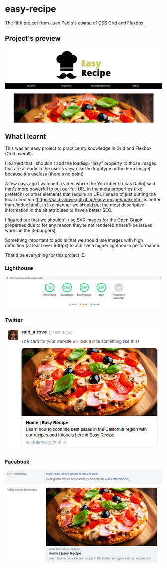 # easy-recipe
The fifth project from Juan Pablo's course of CSS Grid and Flexbox.

## Project's preview
![](readme/screenshot.png)

## What I learnt
This was an easy project to practice my knowledge in Grid and Flexbox (Grid overall).

I learned that I shouldn't add the loading="lazy" property to those images that are already in the user's view (like the logotype or the hero image) because it's useless (there's no point).

A few days ago I watched a video where the YouTuber (Lucas Dalto) said that's more powerful to put our full URL in the meta properties (like prefetch) or other elements that require an URL instead of just putting the local direction (https://said-alrove.github.io/easy-recipe/index.html is better than /index.html). In like manner we should put the most descriptive information in the alt attributes to have a better SEO.

I figured out that we shouldn't use SVG images for the Open Graph properties due to for any reason they're not rendered (there'll be issues warns in the debuggers).

Something important to add is that we should use images with high definition (at least over 600px) to achieve a higher lighthouse performance.

That'd be everything for this project :D.

### Lighthouse
![](readme/lighthouse.png)

### Twitter
![](readme/twitter.png)

### Facebook
![](readme/facebook.png)
